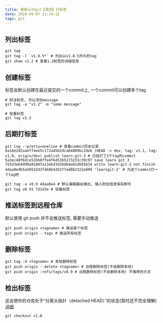 ```yaml
---
title: 重新认识git【其四】打标签
date: 2020-09-07 11:14:12
tags: git
---
```

## 列出标签
```
git tag
git tag -l `v1.8.5*` # 列出以v1.8.5开头的tag
git show v1.2 # 查看1.2标签的详细信息
```

## 创建标签
标签会默认创建在最近提交的一个commit上, 一个commit可以创建多个tag
```
# 附注标签, 可以添加message
git tag -a "v1.2" -m "some message" 

# 轻量标签
git tag v1.2
```

## 后期打标签
```
git log --pretty=oneline # 查看commit历史记录
6a16e2d2aaeff4ee5c172a4502dca64809bc2deb (HEAD -> dev, tag: v1.1, tag: v1.0, origin/dev) publish learn-git-3 # 已经打了2个tag的commit
5a3ec40f6dce52bb0ffe4f6453b5173233c39c97 save learn git 3
7d1d3eb4d99a9180fa13ebd3d26db4e61db91b34 write learn-git-2 not finish
4daa0e4b5a5053243f468b426377ad8b2322e809 'learngit-2' # 为这个commit打一个tag吧

git tag -a v0.9 4daa0e4 # 默认编辑器会弹出, 输入附加信息保存即可
git tag v0.91 7d1d3e # 轻量标签
```

## 推送标签到远程仓库
默认使用 git push 并不会推送标签, 需要手动推送
```
git push origin <tagname> # 推送某个标签
git push origin --tags # 推送所有标签
```

## 删除标签
```
git tag -d <tagname> # 本地删除标签
git push origin --delete <tagname> # 远程删除标签(不会删除本地)
git push origin :refs/tags/v0.9 # 远程删除标签(不会删除本地) 不推荐的方式
```

## 检出标签
这会使你的仓库处于“分离头指针（detached HEAD）”的状态(暂时还不完全理解) [详细](https://git-scm.com/book/zh/v2/Git-%E5%9F%BA%E7%A1%80-%E6%89%93%E6%A0%87%E7%AD%BE)
```
git checkout v1.0
```
